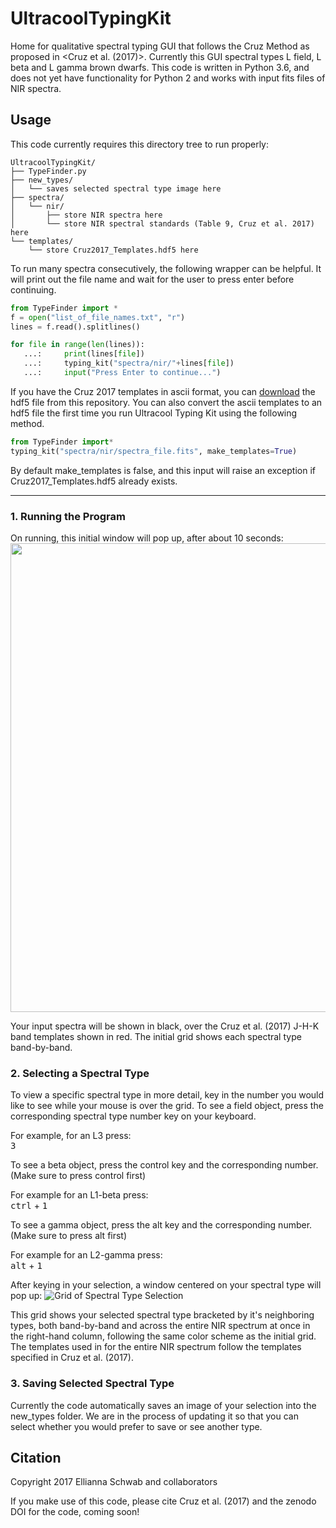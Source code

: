 # UltracoolTypingKit
Home for qualitative spectral typing GUI that follows the Cruz Method as proposed in <Cruz et al. (2017)>.
Currently this GUI spectral types L field, L beta and L gamma brown dwarfs.
This code is written in Python 3.6, and does not yet have functionality for Python 2 and works with
input fits files of NIR spectra.
   

## Usage

This code currently requires this directory tree to run properly:

```
UltracoolTypingKit/
├── TypeFinder.py  
├── new_types/  
│   └── saves selected spectral type image here  
├── spectra/    
│   └── nir/  
│       ├── store NIR spectra here  
│       └── store NIR spectral standards (Table 9, Cruz et al. 2017) here    
└── templates/  
    └── store Cruz2017_Templates.hdf5 here  
 ```

To run many spectra consecutively, the following wrapper can be helpful.
It will print out the file name and wait for the user to press enter before continuing.

```python
from TypeFinder import *
f = open("list_of_file_names.txt", "r")
lines = f.read().splitlines()

for file in range(len(lines)):                        
   ...:     print(lines[file])
   ...:     typing_kit("spectra/nir/"+lines[file])
   ...:     input("Press Enter to continue...")

```
   
If you have the Cruz 2017 templates in ascii format, you can [download](.../blob/master/templates/Cruz2017_Templates.hdf5) 
the hdf5 file from this repository.
You can also convert the ascii templates to an hdf5 file the first time you run Ultracool Typing Kit 
using the following method.

```python
from TypeFinder import*
typing_kit("spectra/nir/spectra_file.fits", make_templates=True)

```
   
By default make_templates is false, and this input will raise an exception if Cruz2017_Templates.hdf5 already exists.

   
---
   

### 1. Running the Program
On running, this initial window will pop up, after about 10 seconds:
<img src="https://raw.githubusercontent.com/elliesch/UltracoolTypingKit/master/opengrid.png" width="750">

Your input spectra will be shown in black, over the Cruz et al. (2017) J-H-K band templates shown in red.
The initial grid shows each spectral type band-by-band.

   
   

### 2. Selecting a Spectral Type
To view a specific spectral type in more detail, key in the number you would like to see while your mouse is over the grid.
To see a field object, press the corresponding spectral type number key on your keyboard.

For example, for an L3 press:  
<kbd>3</kbd>


To see a beta object, press the control key and the corresponding number. (Make sure to press control first)

For example for an L1-beta press:  
<kbd>ctrl</kbd> + <kbd>1</kbd>


To see a gamma object, press the alt key and the corresponding number. (Make sure to press alt first)

For example for an L2-gamma press:  
<kbd>alt</kbd> + <kbd>1</kbd>

After keying in your selection, a window centered on your spectral type will pop up:
 ![Grid of Spectral Type Selection](https://raw.githubusercontent.com/elliesch/UltracoolTypingKit/master/L3.png)

This grid shows your selected spectral type bracketed by it's neighboring types, both band-by-band and across
the entire NIR spectrum at once in the right-hand column, following the same color scheme as the initial grid. 
The templates used in for the entire NIR spectrum follow the templates specified in Cruz et al. (2017).

   
   

### 3. Saving Selected Spectral Type
Currently the code automatically saves an image of your selection into the new_types folder. We are in the process 
of updating it so that you can select whether you would prefer to save or see another type.

   

## Citation
Copyright 2017 Ellianna Schwab and collaborators

If you make use of this code, please cite Cruz et al. (2017) and the zenodo DOI for the code, coming soon!
